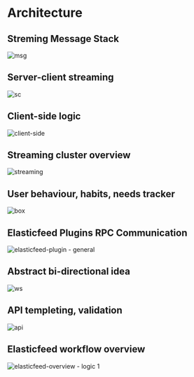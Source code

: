 Architecture
============

Streming Message Stack
----------------------
![msg](https://cloud.githubusercontent.com/assets/1843523/6065023/550b4672-ad62-11e4-91fe-b968d363e5bb.png)

Server-client streaming
-----------------------
![sc](https://cloud.githubusercontent.com/assets/1843523/5833059/aa94e9c4-a14e-11e4-9625-e5fe0c3b1446.png)

Client-side logic
-----------------
![client-side](https://cloud.githubusercontent.com/assets/1843523/5844384/d09592a8-a1b3-11e4-8d1f-ebfe090fb596.png)

Streaming cluster overview
--------------------------
![streaming](https://cloud.githubusercontent.com/assets/1843523/5886850/3a404bc0-a3b3-11e4-94ac-f23551d81378.png)

User behaviour, habits, needs tracker
-------------------------------------
![box](https://cloud.githubusercontent.com/assets/1843523/6068952/ace3886e-ad80-11e4-94c8-62aa8a15a88b.png)

Elasticfeed Plugins RPC Communication
-------------------------------------
![elasticfeed-plugin - general](https://cloud.githubusercontent.com/assets/1843523/6179238/98c81150-b317-11e4-889a-6169be8a251f.png)

Abstract bi-directional idea
----------------------------
![ws](https://cloud.githubusercontent.com/assets/1843523/5192959/1fce00ec-74fc-11e4-9e9f-d6c8c0859170.png)

API templeting, validation
--------------------------
![api](https://cloud.githubusercontent.com/assets/1843523/5181563/fc21baee-7497-11e4-9f20-02f342191fac.png)

Elasticfeed workflow overview
-----------------------------
![elasticfeed-overview - logic 1](https://cloud.githubusercontent.com/assets/1843523/6204507/facd7f7e-b54d-11e4-9b47-ac772d4c9cac.png)
